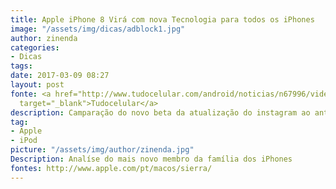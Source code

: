 ```yaml
---
title: Apple iPhone 8 Virá com nova Tecnologia para todos os iPhones
image: "/assets/img/dicas/adblock1.jpg"
author: zinenda
categories:
- Dicas
tags: 
date: 2017-03-09 08:27
layout: post
fonte: <a href="http://www.tudocelular.com/android/noticias/n67996/videochamadas-no-android-via-booyah-app.html"
  target="_blank">Tudocelular</a>
description: Camparação do novo beta da atualização do instagram ao antigo beta
tag:
- Apple
- iPod
picture: "/assets/img/author/zinenda.jpg"
Description: Analíse do mais novo membro da família dos iPhones
fontes: http://www.apple.com/pt/macos/sierra/
---
```

